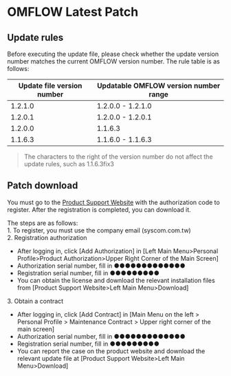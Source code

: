 
# OMFLOW Latest Patch


## Update rules

Before executing the update file, please check whether the update version number matches the current OMFLOW version number. The rule table is as follows:

| Update file version number | Updatable OMFLOW version number range |
| -------------------- | ------------------------------- |
| 1.2.1.0 | 1.2.0.0 - 1.2.1.0 |
| 1.2.0.1 | 1.2.0.0 - 1.2.0.1 |
| 1.2.0.0 | 1.1.6.3 |
| 1.1.6.3 | 1.1.6.0 - 1.1.6.3 |

> The characters to the right of the version number do not affect the update rules, such as 1.1.6.3fix3

## Patch download

You must go to the [Product Support Website](https://support.syscom.com.tw/) with the authorization code to register. After the registration is completed, you can download it.

The steps are as follows:  
1\. To register, you must use the company email (syscom.com.tw)  
2\. Registration authorization  

* After logging in, click [Add Authorization] in [Left Main Menu>Personal Profile>Product Authorization>Upper Right Corner of the Main Screen]
* Authorization serial number, fill in ●●●●●●●●●●●●●
* Registration serial number, fill in ●●●●●●●●●
* You can obtain the license and download the relevant installation files from [Product Support Website>Left Main Menu>Download]

3\. Obtain a contract

* After logging in, click [Add Contract] in [Main Menu on the left > Personal Profile > Maintenance Contract > Upper right corner of the main screen]
* Authorization serial number, fill in ●●●●●●●●●●●●●
* Registration serial number, fill in ●●●●●●●●●
* You can report the case on the product website and download the relevant update file at [Product Support Website>Left Main Menu>Download]